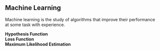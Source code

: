 ## Machine Learning
Machine learning is the study of algorithms that improve their performance at some task with experience.

**Hypothesis Function**    
**Loss Function**    
**Maximum Likelihood Estimation**   
